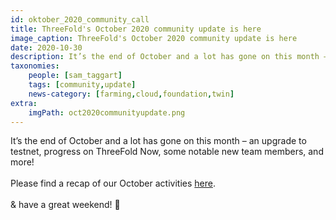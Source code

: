 ```yaml
---
id: oktober_2020_community_call
title: ThreeFold's October 2020 community update is here
image_caption: ThreeFold's October 2020 community update is here
date: 2020-10-30
description: It’s the end of October and a lot has gone on this month – an upgrade to testnet, progress on ThreeFold Now, some notable new team members, and more! Find the link to the full update within!
taxonomies:
    people: [sam_taggart]
    tags: [community,update]
    news-category: [farming,cloud,foundation,twin]
extra:
    imgPath: oct2020communityupdate.png
---
```


It’s the end of October and a lot has gone on this month – an upgrade to testnet, progress on ThreeFold Now, some notable new team members, and more!
<br/>
<br/>
Please find a recap of our October activities [here](https://library.threefold.me/info/tfgrid/#/threefold_update_oct2020).
<br/>
<br/>
& have a great weekend! 🎃
